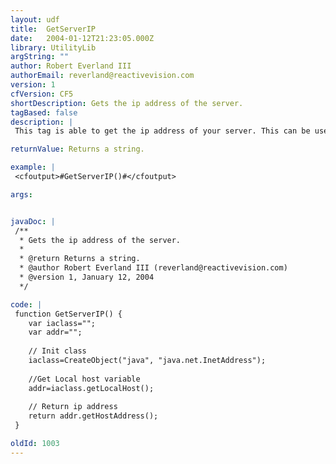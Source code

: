 ```yaml
---
layout: udf
title:  GetServerIP
date:   2004-01-12T21:23:05.000Z
library: UtilityLib
argString: ""
author: Robert Everland III
authorEmail: reverland@reactivevision.com
version: 1
cfVersion: CF5
shortDescription: Gets the ip address of the server.
tagBased: false
description: |
 This tag is able to get the ip address of your server. This can be used for servers that are in a cluster and you need to know the ipaddress of the computer throwing an error. This will only work for one ip of a machine.

returnValue: Returns a string.

example: |
 <cfoutput>#GetServerIP()#</cfoutput>

args:


javaDoc: |
 /**
  * Gets the ip address of the server.
  * 
  * @return Returns a string. 
  * @author Robert Everland III (reverland@reactivevision.com) 
  * @version 1, January 12, 2004 
  */

code: |
 function GetServerIP() {
    var iaclass="";
    var addr="";
       
    // Init class
    iaclass=CreateObject("java", "java.net.InetAddress");
 
    //Get Local host variable
    addr=iaclass.getLocalHost();
 
    // Return ip address
    return addr.getHostAddress();
 }

oldId: 1003
---
```


